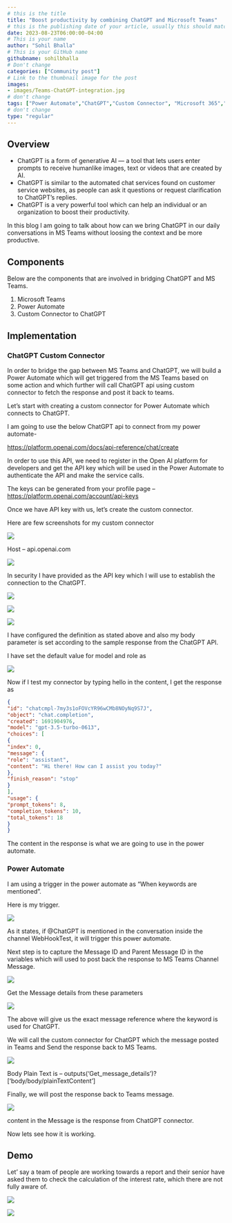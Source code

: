 ```yaml
---
# this is the title
title: "Boost productivity by combining ChatGPT and Microsoft Teams"
# this is the publishing date of your article, usually this should match "now"
date: 2023-08-23T06:00:00-04:00
# This is your name
author: "Sohil Bhalla"
# This is your GitHub name
githubname: sohilbhalla
# Don't change
categories: ["Community post"]
# Link to the thumbnail image for the post
images:
- images/Teams-ChatGPT-integration.jpg
# don't change
tags: ["Power Automate","ChatGPT","Custom Connector", "Microsoft 365","OpenAI","MSTeams"]
# don't change
type: "regular"
---
```


## Overview

* ChatGPT is a form of generative AI — a tool that lets users enter prompts to receive humanlike images, text or videos that are created by AI.
* ChatGPT is similar to the automated chat services found on customer service websites, as people can ask it questions or request clarification to ChatGPT’s replies.
* ChatGPT is a very powerful tool which can help an individual or an organization to boost their productivity.

In this blog I am going to talk about how can we bring ChatGPT in our daily conversations in MS Teams without loosing the context and be more productive.

## Components

Below are the components that are involved in bridging ChatGPT and MS Teams.

1. Microsoft Teams
2. Power Automate
3. Custom Connector to ChatGPT

## Implementation

### ChatGPT Custom Connector

In order to bridge the gap between MS Teams and ChatGPT, we will build a Power Automate which will get triggered from the MS Teams based on some action and which further will call ChatGPT api using custom connector to fetch the response and post it back to teams.

Let’s start with creating a custom connector for Power Automate which connects to ChatGPT.

I am going to use the below ChatGPT api to connect from my power automate-

https://platform.openai.com/docs/api-reference/chat/create

In order to use this API, we need to register in the Open AI platform for developers and get the API key which will be used in the Power Automate to authenticate the API and make the service calls.

The keys can be generated from your profile page – https://platform.openai.com/account/api-keys

Once we have API key with us, let’s create the custom connector.

Here are few screenshots for my custom connector

![](images/image1.png)

Host – api.openai.com

![](images/image2.png)

In security I have provided as the API key which I will use to establish the connection to the ChatGPT.

![](images/image3.png)

![](images/image4.png)

![](images/image5.png)

I have configured the definition as stated above and also my body parameter is set according to the sample response from the ChatGPT API.

I have set the default value for model and role as

![](images/image6.png)

Now if I test my connector by typing hello in the content, I get the response as

```json
{
"id": "chatcmpl-7my3s1oFOVcYR96wCMb8NOyNq9S7J",
"object": "chat.completion",
"created": 1691904976,
"model": "gpt-3.5-turbo-0613",
"choices": [
{
"index": 0,
"message": {
"role": "assistant",
"content": "Hi there! How can I assist you today?"
},
"finish_reason": "stop"
}
],
"usage": {
"prompt_tokens": 8,
"completion_tokens": 10,
"total_tokens": 18
}
}
```
The content in the response is what we are going to use in the power automate.

### Power Automate

I am using a trigger in the power automate as “When keywords are mentioned”.

Here is my trigger.

![](images/image7.png)

As it states, if @ChatGPT is mentioned in the conversation inside the channel WebHookTest, it will trigger this power automate.

Next step is to capture the Message ID and Parent Message ID in the variables which will used to post back the response to MS Teams Channel Message.

![](images/image8.png)

Get the Message details from these parameters

![](images/image9.png)

The above will give us the exact message reference where the keyword is used for ChatGPT.

We will call the custom connector for ChatGPT which the message posted in Teams and Send the response back to MS Teams.

![](images/image10.png)

Body Plain Text is – outputs(‘Get_message_details’)?[‘body/body/plainTextContent’]

Finally, we will post the response back to Teams message.

![](images/image11.png)

content in the Message is the response from ChatGPT connector.

Now lets see how it is working.

## Demo

Let’ say a team of people are working towards a report and their senior have asked them to check the calculation of the interest rate, which there are not fully aware of.

![](images/chatgptteamsdemo.gif)

![](images/demo.png)
